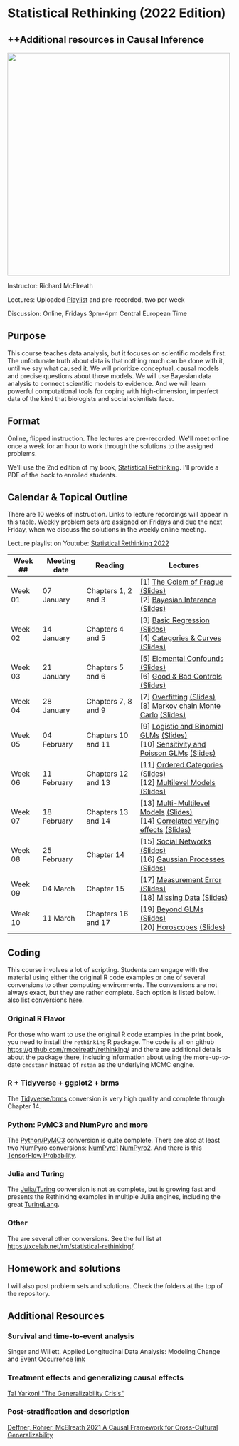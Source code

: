 
# Statistical Rethinking (2022 Edition)

## ++Additional resources in Causal Inference

<img src="title.gif" width="500">

Instructor: Richard McElreath

Lectures: Uploaded [Playlist](https://www.youtube.com/playlist?list=PLDcUM9US4XdMROZ57-OIRtIK0aOynbgZN) and pre-recorded, two per week

Discussion: Online, Fridays 3pm-4pm Central European Time

## Purpose

This course teaches data analysis, but it focuses on scientific models first. The unfortunate truth about data is that nothing much can be done with it, until we say what caused it. We will prioritize conceptual, causal models and precise questions about those models. We will use Bayesian data analysis to connect scientific models to evidence. And we will learn powerful computational tools for coping with high-dimension, imperfect data of the kind that biologists and social scientists face.

## Format

Online, flipped instruction. The lectures are pre-recorded. We'll meet online once a week for an hour to work through the solutions to the assigned problems.

We'll use the 2nd edition of my book, [Statistical Rethinking](https://xcelab.net/rm/statistical-rethinking/). I'll provide a PDF of the book to enrolled students.


## Calendar & Topical Outline

There are 10 weeks of instruction. Links to lecture recordings will appear in this table. Weekly problem sets are assigned on Fridays and due the next Friday, when we discuss the solutions in the weekly online meeting.

Lecture playlist on Youtube: [Statistical Rethinking 2022](https://www.youtube.com/playlist?list=PLDcUM9US4XdMROZ57-OIRtIK0aOynbgZN)

[//]: # (11 Feb SPP conflict , 25 Feb Winter Break conflict )

| Week ## | Meeting date | Reading             | Lectures                                                                                                                                                                                                                                                                                                                                                                                                                                         |
| ------- | ------------ | ------------------- | ------------------------------------------------------------------------------------------------------------------------------------------------------------------------------------------------------------------------------------------------------------------------------------------------------------------------------------------------------------------------------------------------------------------------------------------------ |
| Week 01 | 07 January   | Chapters 1, 2 and 3 | [1] [The Golem of Prague](https://youtu.be/cclUd_HoRlo) [(Slides)](https://speakerdeck.com/rmcelreath/statistical-rethinking-2022-lecture-01) <br> [2] [Bayesian Inference](https://www.youtube.com/watch?v=guTdrfycW2Q&list=PLDcUM9US4XdMROZ57-OIRtIK0aOynbgZN&index=2) [(Slides)](https://speakerdeck.com/rmcelreath/statistical-rethinking-2022-lecture-02)                                                                                   |
| Week 02 | 14 January   | Chapters 4 and 5    | [3] [Basic Regression](https://www.youtube.com/watch?v=zYYBtxHWE0A) [(Slides)](https://speakerdeck.com/rmcelreath/statistical-rethinking-2022-lecture-03) <br> [4] [Categories & Curves](https://youtu.be/QiHKdvAbYII) [(Slides)](https://speakerdeck.com/rmcelreath/statistical-rethinking-2022-lecture-04)                                                                                                                                     |
| Week 03 | 21 January   | Chapters 5 and 6    | [5] [Elemental Confounds](https://youtu.be/UpP-_mBvECI) [(Slides)](https://speakerdeck.com/rmcelreath/statistical-rethinking-2022-lecture-05) <br> [6] [Good & Bad Controls](https://www.youtube.com/watch?v=NSuTaeW6Orc&list=PLDcUM9US4XdMROZ57-OIRtIK0aOynbgZN&index=6) [(Slides)](https://speakerdeck.com/rmcelreath/statistical-rethinking-2022-lecture-06)                                                                                  |
| Week 04 | 28 January   | Chapters 7, 8 and 9 | [7] [Overfitting](https://www.youtube.com/watch?v=odGAAJDlgp8&list=PLDcUM9US4XdMROZ57-OIRtIK0aOynbgZN&index=7) [(Slides)](https://speakerdeck.com/rmcelreath/statistical-rethinking-2022-lecture-07) <br> [8] [Markov chain Monte Carlo](https://www.youtube.com/watch?v=Qqz5AJjyugM&list=PLDcUM9US4XdMROZ57-OIRtIK0aOynbgZN&index=8&pp=sAQB) [(Slides)](https://speakerdeck.com/rmcelreath/statistical-rethinking-2022-lecture-08)              |
| Week 05 | 04 February  | Chapters 10 and 11  | [9] [Logistic and Binomial GLMs](https://www.youtube.com/watch?v=nPi5yGbfxuo&list=PLDcUM9US4XdMROZ57-OIRtIK0aOynbgZN&index=9) [(Slides)](https://speakerdeck.com/rmcelreath/statistical-rethinking-2022-lecture-09) <br> [10] [Sensitivity and Poisson GLMs](https://www.youtube.com/watch?v=YrwL6t0kW2I&list=PLDcUM9US4XdMROZ57-OIRtIK0aOynbgZN&index=10) [(Slides)](https://speakerdeck.com/rmcelreath/statistical-rethinking-2022-lecture-10) |
| Week 06 | 11 February  | Chapters 12 and 13  | [11] [Ordered Categories](https://www.youtube.com/watch?v=-397DMPooR8&list=PLDcUM9US4XdMROZ57-OIRtIK0aOynbgZN&index=11) [(Slides)](https://speakerdeck.com/rmcelreath/statistical-rethinking-2022-lecture-11) <br> [12] [Multilevel Models](https://www.youtube.com/watch?v=SocRgsf202M&list=PLDcUM9US4XdMROZ57-OIRtIK0aOynbgZN&index=12) [(Slides)](https://speakerdeck.com/rmcelreath/statistical-rethinking-2022-lecture-12)                  |
| Week 07 | 18 February  | Chapters 13 and 14  | [13] [Multi-Multilevel Models](https://www.youtube.com/watch?v=n2aJYtuGu54&list=PLDcUM9US4XdMROZ57-OIRtIK0aOynbgZN&index=13) [(Slides)](https://speakerdeck.com/rmcelreath/statistical-rethinking-2022-lecture-13) <br> [14] [Correlated varying effects](https://www.youtube.com/watch?v=XDoAglqd7ss&list=PLDcUM9US4XdMROZ57-OIRtIK0aOynbgZN&index=14) [(Slides)](https://speakerdeck.com/rmcelreath/statistical-rethinking-2022-lecture-14)    |
| Week 08 | 25 February  | Chapter 14          | [15] [Social Networks](https://www.youtube.com/watch?v=L_QumFUv7C8&list=PLDcUM9US4XdMROZ57-OIRtIK0aOynbgZN&index=15) [(Slides)](https://speakerdeck.com/rmcelreath/statistical-rethinking-2022-lecture-15) <br> [16] [Gaussian Processes](https://www.youtube.com/watch?v=PIuqxOBJqLU&list=PLDcUM9US4XdMROZ57-OIRtIK0aOynbgZN&index=16) [(Slides)](https://speakerdeck.com/rmcelreath/statistical-rethinking-2022-lecture-16)                    |
| Week 09 | 04 March     | Chapter 15          | [17] [Measurement Error](https://www.youtube.com/watch?v=lTFAB6QmwHM&list=PLDcUM9US4XdMROZ57-OIRtIK0aOynbgZN&index=17) [(Slides)](https://speakerdeck.com/rmcelreath/statistical-rethinking-2022-lecture-17) <br> [18] [Missing Data](https://www.youtube.com/watch?v=oMiSb8GKR0o&list=PLDcUM9US4XdMROZ57-OIRtIK0aOynbgZN&index=18) [(Slides)](https://speakerdeck.com/rmcelreath/statistical-rethinking-2022-lecture-18)                        |
| Week 10 | 11 March     | Chapters 16 and 17  | [19] [Beyond GLMs](https://www.youtube.com/watch?v=Doaod09YitA&list=PLDcUM9US4XdMROZ57-OIRtIK0aOynbgZN&index=19) [(Slides)](https://speakerdeck.com/rmcelreath/statistical-rethinking-2022-lecture-19) <br> [20] [Horoscopes](https://www.youtube.com/watch?v=qV3eos7maGs&list=PLDcUM9US4XdMROZ57-OIRtIK0aOynbgZN&index=20) [(Slides)](https://speakerdeck.com/rmcelreath/statistical-rethinking-2022-lecture-20) <br>                           |

## Coding

This course involves a lot of scripting. Students can engage with the material using either the original R code examples or one of several conversions to other computing environments. The conversions are not always exact, but they are rather complete. Each option is listed below. I also list conversions [here](https://xcelab.net/rm/statistical-rethinking/).

### Original R Flavor

For those who want to use the original R code examples in the print book, you need to install the `rethinking` R package. The code is all on github <https://github.com/rmcelreath/rethinking/> and there are additional details about the package there, including information about using the more-up-to-date `cmdstanr` instead of `rstan` as the underlying MCMC engine.

### R + Tidyverse + ggplot2 + brms

The [Tidyverse/brms](https://bookdown.org/content/4857/) conversion is very high quality and complete through Chapter 14.

### Python: PyMC3 and NumPyro and more

The [Python/PyMC3](https://github.com/pymc-devs/resources/tree/master/Rethinking_2) conversion is quite complete. There are also at least two NumPyro conversions: [NumPyro1](https://github.com/asuagar/statrethink-course-numpyro-2019) [NumPyro2](https://fehiepsi.github.io/rethinking-numpyro/). And there is this [TensorFlow Probability](https://github.com/ksachdeva/rethinking-tensorflow-probability).

### Julia and Turing

The [Julia/Turing](https://github.com/StatisticalRethinkingJulia) conversion is not as complete, but is growing fast and presents the Rethinking examples in multiple Julia engines, including the great [TuringLang](https://github.com/StatisticalRethinkingJulia/TuringModels.jl).

### Other

The are several other conversions. See the full list at <https://xcelab.net/rm/statistical-rethinking/>.

## Homework and solutions

I will also post problem sets and solutions. Check the folders at the top of the repository.

## Additional Resources

### Survival and time-to-event analysis

Singer and Willett. Applied Longitudinal Data Analysis: Modeling Change and Event Occurrence [link](https://oxford.universitypressscholarship.com/view/10.1093/acprof:oso/9780195152968.001.0001/acprof-9780195152968)

### Treatment effects and generalizing causal effects

[Tal Yarkoni "The Generalizability Crisis"](https://psyarxiv.com/jqw35/)

### Post-stratification and description

[Deffner, Rohrer, McElreath 2021 A Causal Framework for Cross-Cultural Generalizability](https://psyarxiv.com/fqukp)
